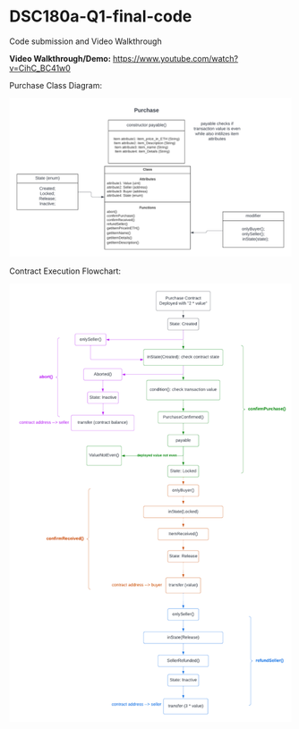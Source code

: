 # DSC180a-Q1-final-code
Code submission and Video Walkthrough

**Video Walkthrough/Demo:** https://www.youtube.com/watch?v=CihC_BC41w0


Purchase Class Diagram:

![alt text](https://github.com/matin-g/DSC180a-Q1-final-code/blob/main/DiagramImages/classDiagram_updated.png?raw=true)

Contract Execution Flowchart:

![alt text](https://github.com/matin-g/DSC180a-Q1-final-code/blob/main/DiagramImages/contractExecutionFlowchart.png?raw=true)
